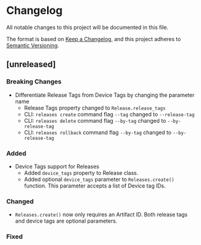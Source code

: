 <!-- Copyright (c) 2024 Golioth, Inc. -->
<!-- SPDX-License-Identifier: Apache-2.0 -->

# Changelog
All notable changes to this project will be documented in this file.

The format is based on [Keep a Changelog](https://keepachangelog.com/en/1.1.0/),
and this project adheres to [Semantic Versioning](https://semver.org/spec/v2.0.0.html).

## [unreleased]

### Breaking Changes

- Differentiate Release Tags from Device Tags by changing the parameter name
    - Release Tags property changed to `Release.release_tags`
    - CLI: `releases create` command flag `--tag` changed to `--release-tag`
    - CLI: `releases delete` command flag `--by-tag` changed to `--by-release-tag`
    - CLI: `releases rollback` command flag `--by-tag` changed to `--by-release-tag`

### Added

- Device Tags support for Releases
    - Added `device_tags` property to Release class.
    - Added optional `device_tags` parameter to `Releases.create()` function. This parameter accepts
      a list of Device tag IDs.

### Changed

- `Releases.create()` now only requires an Artifact ID. Both release tags and device tags are
  optional parameters.

### Fixed
